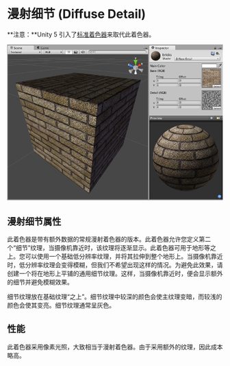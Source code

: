 漫射细节 (Diffuse Detail)
==============

**注意：**Unity 5 引入了[标准着色器](shader-StandardShader.html)来取代此着色器。

![](../uploads/Shaders/Shader-NormalDiffuseDetail.png) 

漫射细节属性
-------------------------

此着色器是带有额外数据的常规漫射着色器的版本。此着色器允许您定义第二个“细节”纹理，当摄像机靠近时，该纹理将逐渐显示。此着色器可用于地形等之上。您可以使用一个基础低分辨率纹理，并将其拉伸到整个地形上。当摄像机靠近时，低分辨率纹理会变得模糊，但我们不希望出现这样的情况。为避免此效果，请创建一个将在地形上平铺的通用细节纹理。这样，当摄像机靠近时，便会显示额外的细节并避免模糊效果。

细节纹理放在基础纹理“之上”。细节纹理中较深的颜色会使主纹理变暗，而较浅的颜色会使其变亮。细节纹理通常呈灰色。

性能
-----------

此着色器采用像素光照，大致相当于漫射着色器。由于采用额外的纹理，因此成本略高。
